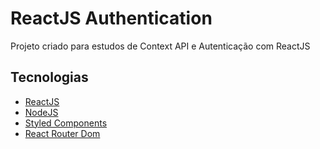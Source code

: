 # ReactJS Authentication

Projeto criado para estudos de Context API e Autenticação com ReactJS

## Tecnologias

- [ReactJS](https://reactjs.org/)
- [NodeJS](https://nodejs.org/)
- [Styled Components](https://styled-components.com/)
- [React Router Dom](https://reactrouter.com/)

